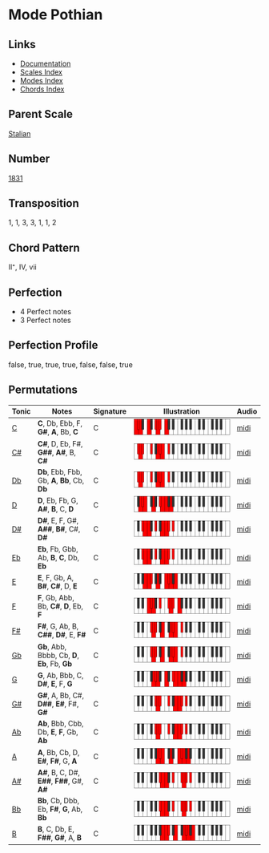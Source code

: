 # Mode Pothian

## Links

- [Documentation](README.md)
- [Scales Index](Scales.md)
- [Modes Index](Modes.md)
- [Chords Index](Chords.md)

## Parent Scale

[Stalian](ScaleStalian.md)

## Number

[1831](https://ianring.com/musictheory/scales/1831)

## Transposition

1, 1, 3, 3, 1, 1, 2

## Chord Pattern

II⁺, IV, vii

## Perfection

- 4 Perfect notes
- 3 Perfect notes

## Perfection Profile

false, true, true, true, false, false, true

## Permutations

| Tonic | Notes | Signature | Illustration | Audio |
|-------|-------|-----------|--------------|-------|
| [C](ModeCNaturalPothian.md) | **C**, Db, Ebb, F, **G#**, **A**, Bb, **C** | C | ![CNaturalPothian](ModeCNaturalPothian.png) | [midi](https://github.com/edipermadi/music/blob/main/docs/ModeCNaturalPothian.mid?raw=true) |
| [C#](ModeCSharpPothian.md) | **C#**, D, Eb, F#, **G##**, **A#**, B, **C#** | C | ![CSharpPothian](ModeCSharpPothian.png) | [midi](https://github.com/edipermadi/music/blob/main/docs/ModeCSharpPothian.mid?raw=true) |
| [Db](ModeDFlatPothian.md) | **Db**, Ebb, Fbb, Gb, **A**, **Bb**, Cb, **Db** | C | ![DFlatPothian](ModeDFlatPothian.png) | [midi](https://github.com/edipermadi/music/blob/main/docs/ModeDFlatPothian.mid?raw=true) |
| [D](ModeDNaturalPothian.md) | **D**, Eb, Fb, G, **A#**, **B**, C, **D** | C | ![DNaturalPothian](ModeDNaturalPothian.png) | [midi](https://github.com/edipermadi/music/blob/main/docs/ModeDNaturalPothian.mid?raw=true) |
| [D#](ModeDSharpPothian.md) | **D#**, E, F, G#, **A##**, **B#**, C#, **D#** | C | ![DSharpPothian](ModeDSharpPothian.png) | [midi](https://github.com/edipermadi/music/blob/main/docs/ModeDSharpPothian.mid?raw=true) |
| [Eb](ModeEFlatPothian.md) | **Eb**, Fb, Gbb, Ab, **B**, **C**, Db, **Eb** | C | ![EFlatPothian](ModeEFlatPothian.png) | [midi](https://github.com/edipermadi/music/blob/main/docs/ModeEFlatPothian.mid?raw=true) |
| [E](ModeENaturalPothian.md) | **E**, F, Gb, A, **B#**, **C#**, D, **E** | C | ![ENaturalPothian](ModeENaturalPothian.png) | [midi](https://github.com/edipermadi/music/blob/main/docs/ModeENaturalPothian.mid?raw=true) |
| [F](ModeFNaturalPothian.md) | **F**, Gb, Abb, Bb, **C#**, **D**, Eb, **F** | C | ![FNaturalPothian](ModeFNaturalPothian.png) | [midi](https://github.com/edipermadi/music/blob/main/docs/ModeFNaturalPothian.mid?raw=true) |
| [F#](ModeFSharpPothian.md) | **F#**, G, Ab, B, **C##**, **D#**, E, **F#** | C | ![FSharpPothian](ModeFSharpPothian.png) | [midi](https://github.com/edipermadi/music/blob/main/docs/ModeFSharpPothian.mid?raw=true) |
| [Gb](ModeGFlatPothian.md) | **Gb**, Abb, Bbbb, Cb, **D**, **Eb**, Fb, **Gb** | C | ![GFlatPothian](ModeGFlatPothian.png) | [midi](https://github.com/edipermadi/music/blob/main/docs/ModeGFlatPothian.mid?raw=true) |
| [G](ModeGNaturalPothian.md) | **G**, Ab, Bbb, C, **D#**, **E**, F, **G** | C | ![GNaturalPothian](ModeGNaturalPothian.png) | [midi](https://github.com/edipermadi/music/blob/main/docs/ModeGNaturalPothian.mid?raw=true) |
| [G#](ModeGSharpPothian.md) | **G#**, A, Bb, C#, **D##**, **E#**, F#, **G#** | C | ![GSharpPothian](ModeGSharpPothian.png) | [midi](https://github.com/edipermadi/music/blob/main/docs/ModeGSharpPothian.mid?raw=true) |
| [Ab](ModeAFlatPothian.md) | **Ab**, Bbb, Cbb, Db, **E**, **F**, Gb, **Ab** | C | ![AFlatPothian](ModeAFlatPothian.png) | [midi](https://github.com/edipermadi/music/blob/main/docs/ModeAFlatPothian.mid?raw=true) |
| [A](ModeANaturalPothian.md) | **A**, Bb, Cb, D, **E#**, **F#**, G, **A** | C | ![ANaturalPothian](ModeANaturalPothian.png) | [midi](https://github.com/edipermadi/music/blob/main/docs/ModeANaturalPothian.mid?raw=true) |
| [A#](ModeASharpPothian.md) | **A#**, B, C, D#, **E##**, **F##**, G#, **A#** | C | ![ASharpPothian](ModeASharpPothian.png) | [midi](https://github.com/edipermadi/music/blob/main/docs/ModeASharpPothian.mid?raw=true) |
| [Bb](ModeBFlatPothian.md) | **Bb**, Cb, Dbb, Eb, **F#**, **G**, Ab, **Bb** | C | ![BFlatPothian](ModeBFlatPothian.png) | [midi](https://github.com/edipermadi/music/blob/main/docs/ModeBFlatPothian.mid?raw=true) |
| [B](ModeBNaturalPothian.md) | **B**, C, Db, E, **F##**, **G#**, A, **B** | C | ![BNaturalPothian](ModeBNaturalPothian.png) | [midi](https://github.com/edipermadi/music/blob/main/docs/ModeBNaturalPothian.mid?raw=true) |
